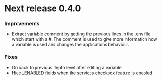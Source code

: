 # Next release 0.4.0

### Improvements
+ Extract variable comment by getting the previous lines in the .env file which
  start with a #. The comment is used to give more information how a variable
  is used and changes the applications behaviour.


### Fixes
+ Go back to previous depth level after editing a variable
+ Hide _ENABLED fields when the services checkbox feature is enabled



